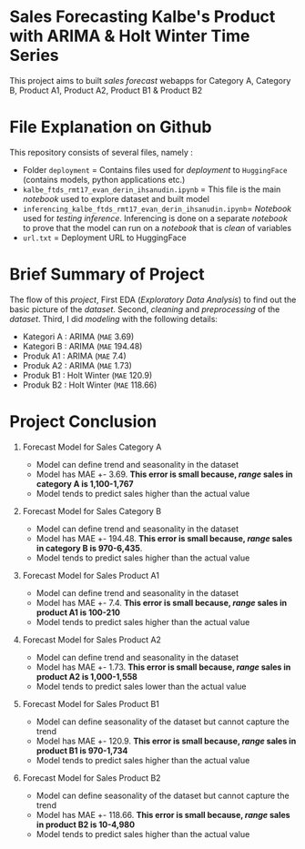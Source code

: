 # Sales Forecasting Kalbe's Product with ARIMA & Holt Winter Time Series

This project aims to built *sales forecast* webapps for Category A, Category B, Product A1, Product A2, Product B1 & Product B2

# File Explanation on Github

This repository consists of several files, namely :

- Folder `deployment` = Contains files used for *deployment* to `HuggingFace` (contains models, python applications etc.)
- `kalbe_ftds_rmt17_evan_derin_ihsanudin.ipynb` = This file is the main *notebook* used to explore dataset and built model
- `inferencing_kalbe_ftds_rmt17_evan_derin_ihsanudin.ipynb`= *Notebook* used for *testing inference*. Inferencing is done on a separate *notebook* to prove that the model can run on a *notebook* that is *clean* of variables
- `url.txt` = Deployment URL to HuggingFace

# Brief Summary of Project

The flow of this *project*, First EDA (*Exploratory Data Analysis*) to find out the basic picture of the *dataset*. Second, *cleaning* and *preprocessing* of the *dataset*. Third, I did *modeling* with the following details:

- Kategori A : ARIMA (`MAE` 3.69)
- Kategori B : ARIMA (`MAE` 194.48)
- Produk A1 : ARIMA (`MAE` 7.4)
- Produk A2 : ARIMA (`MAE` 1.73)
- Produk B1 : Holt Winter (`MAE` 120.9)
- Produk B2 : Holt Winter (`MAE` 118.66)

# Project Conclusion


1. Forecast Model for Sales Category A  

    - Model can define trend and seasonality in the dataset
    - Model has MAE +- 3.69. **This error is small because, *range* sales in category A is 1,100-1,767**
    - Model tends to predict sales higher than the actual value

2. Forecast Model for Sales Category B

    - Model can define trend and seasonality in the dataset
    - Model has MAE +- 194.48. **This error is small because, *range* sales in category B is 970-6,435**.
    - Model tends to predict sales higher than the actual value

3. Forecast Model for Sales Product A1

    - Model can define trend and seasonality in the dataset 
    - Model has MAE +- 7.4. **This error is small because, *range* sales in product A1 is 100-210**
    - Model tends to predict sales higher than the actual value

4. Forecast Model for Sales Product A2

    - Model can define trend and seasonality in the dataset
    - Model has MAE +- 1.73. **This error is small because, *range* sales in product A2 is 1,000-1,558**
    - Model tends to predict sales lower than the actual value

5. Forecast Model for Sales Product B1

    - Model can define seasonality of the dataset but cannot capture the trend
    - Model has MAE +- 120.9. **This error is small because, *range* sales in product B1 is 970-1,734**
    - Model tends to predict sales higher than the actual value


6. Forecast Model for Sales Product B2

    - Model can define seasonality of the dataset but cannot capture the trend
    - Model has MAE +- 118.66. **This error is small because, *range* sales in product B2 is 10-4,980**
    - Model tends to predict sales higher than the actual value

